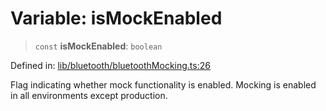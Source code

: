 # Variable: isMockEnabled

> `const` **isMockEnabled**: `boolean`

Defined in: [lib/bluetooth/bluetoothMocking.ts:26](https://github.com/aldesgroup/goaldn/blob/850e22fffd19501920628173674ada43cba9a29a/lib/bluetooth/bluetoothMocking.ts#L26)

Flag indicating whether mock functionality is enabled.
Mocking is enabled in all environments except production.
